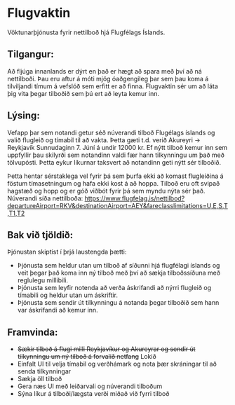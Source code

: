 Flugvaktin
==========

Vöktunarþjónusta fyrir nettilboð hjá Flugfélags Íslands.

## Tilgangur:
Að fljúga innanlands er dýrt en það er hægt að spara með því að ná nettilboði. Þau eru aftur á móti mjög óaðgengileg þar sem þau koma á tilviljandi tímum á vefslóð sem erfitt er að finna. Flugvaktin sér um að láta þig vita þegar tilboðið sem þú ert að leyta kemur inn.

## Lýsing:
Vefapp þar sem notandi getur séð núverandi tilboð Flugélags íslands og valið flugleið og tímabil til að vakta. Þetta gæti t.d. verið Akureyri -> Reykjavík Sunnudaginn 7. Júní á undir 12000 kr. Ef nýtt tilboð kemur inn sem uppfyllir þau skilyrði sem notandinn valdi fær hann tilkynningu um það með tölvupósti. Þetta eykur líkurnar taksvert að notandinn geti nýtt sér tilboðið.

Þetta hentar sérstaklega vel fyrir þá sem þurfa ekki að komast flugleiðina á föstum tímasetningum og hafa ekki kost á að hoppa. Tilboð eru oft svipað hagstæð og hopp og er góð viðbót fyrir þá sem myndu nýta sér það. Núverandi síða nettilboða: https://www.flugfelag.is/nettilbod?departureAirport=RKV&destinationAirport=AEY&fareclasslimitations=U,E,S,T,T1,T2


## Bak við tjöldið:
Þjónustan skiptist í þrjá laustengda þætti:
- Þjónusta sem heldur utan um tilboð af síðunni hjá flugfélagi íslands og veit þegar það koma inn ný tilboð með því að sækja tilboðssíðuna með reglulegu millibili.
- Þjónusta sem leyfir notenda að verða áskrifandi að nýrri flugleið og tímabili og heldur utan um áskriftir.
- Þjónusta sem sendir út tilkynningu á notanda þegar tilboðið sem hann var áskrifandi að kemur inn.

## Framvinda:
- ~~Sækir tilboð á flugi milli Reykjavíkur og Akureyrar og sendir út tilkynningu um ný tilboð á forvalið netfang~~ Lokið
- Einfalt UI til velja tímabil og verðhámark og nota þær skráningar til að senda tilkynningar
- Sækja öll tilboð
- Gera næs UI með leiðarvali og núverandi tilboðum
- Sýna líkur á tilboði/lægsta verði miðað við fyrri tilboð
